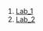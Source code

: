 1. [Lab_1](https://github.com/IK-31-zdebeliak/IK_31_zdebeljak/tree/master/Lab_1)
2. [Lab_2](https://github.com/IK-31-zdebeliak/IK_31_zdebeljak/tree/master/Lab_2)
